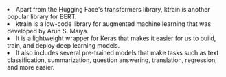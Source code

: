 <li> Apart from the Hugging Face's transformers library, ktrain is another popular library for BERT. <br> </li>
<li> ktrain is a low-code library for augmented machine learning that was developed by Arun S. Maiya. <br> </li>
<li> It is a lightweight wrapper for Keras that makes it easier for us to build, train, and deploy deep learning models. <br> </li>
<li> It also includes several pre-trained models that make tasks such as text classification, summarization, question answering, translation, regression, and more easier. <br> </li>
